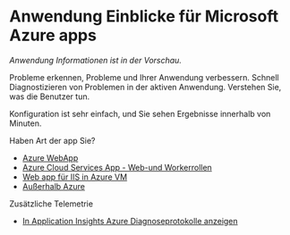 <properties 
    pageTitle="Anwendung Einblicke für Microsoft Azure apps" 
    description="Verwendung und Leistung der Anwendung zum Azure app zu analysieren." 
    services="application-insights" 
    documentationCenter="windows"
    authors="alancameronwills" 
    manager="douge"/>

<tags 
    ms.service="application-insights" 
    ms.workload="tbd" 
    ms.tgt_pltfrm="ibiza" 
    ms.devlang="na" 
    ms.topic="article" 
    ms.date="08/15/2016" 
    ms.author="awills"/>

#  <a name="application-insights-for-microsoft-azure-apps"></a>Anwendung Einblicke für Microsoft Azure apps

*Anwendung Informationen ist in der Vorschau.*


Probleme erkennen, Probleme und Ihrer Anwendung verbessern. Schnell Diagnostizieren von Problemen in der aktiven Anwendung. Verstehen Sie, was die Benutzer tun.

Konfiguration ist sehr einfach, und Sie sehen Ergebnisse innerhalb von Minuten.

Haben Art der app Sie?

* [Azure WebApp](app-insights-asp-net.md)
* [Azure Cloud Services App - Web-und Workerrollen](app-insights-cloudservices.md)
* [Web app für IIS in Azure VM](app-insights-asp-net.md)
* [Außerhalb Azure](app-insights-overview.md)


Zusätzliche Telemetrie

* [In Application Insights Azure Diagnoseprotokolle anzeigen](app-insights-azure-diagnostics.md)




 